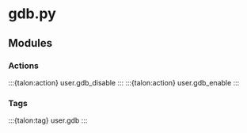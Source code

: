 # gdb.py

## Modules

### Actions

:::{talon:action} user.gdb_disable
:::
:::{talon:action} user.gdb_enable
:::

### Tags

:::{talon:tag} user.gdb
:::
